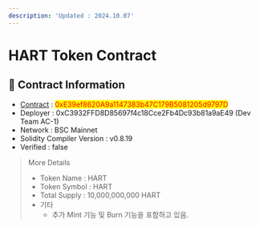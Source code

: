 ```yaml
---
description: 'Updated : 2024.10.07'
---
```


# HART Token Contract



## 📌   Contract Information <a href="#stg-contract-information" id="stg-contract-information"></a>

* [Contract](https://bscscan.com/address/0xE39ef8620A9a1147383b47C179B5081205d9797D) : <mark style="color:red;">0xE39ef8620A9a1147383b47C179B5081205d9797D</mark>
* Deployer : 0xC3932FFD8D85697f4c18Cce2Fb4Dc93b81a9aE49 (Dev Team AC-1)
* Network : BSC Mainnet
* Solidity Compiler Version : v0.8.19
* Verified : false

> More Details
>
> * Token Name : HART
> * Token Symbol : HART
> * Total Supply : 10,000,000,000 HART
> * 기타
>   * 추가 Mint 기능 및 Burn 기능을 포함하고 있음.
